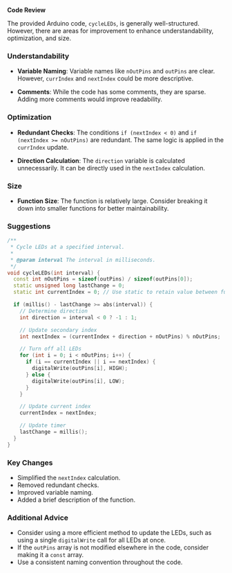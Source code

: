 **Code Review**

The provided Arduino code, `cycleLEDs`, is generally well-structured. However, there are areas for improvement to enhance understandability, optimization, and size.

### Understandability

- **Variable Naming**: Variable names like `nOutPins` and `outPins` are clear. However, `currIndex` and `nextIndex` could be more descriptive.

- **Comments**: While the code has some comments, they are sparse. Adding more comments would improve readability.

### Optimization

- **Redundant Checks**: The conditions `if (nextIndex < 0)` and `if (nextIndex >= nOutPins)` are redundant. The same logic is applied in the `currIndex` update.

- **Direction Calculation**: The `direction` variable is calculated unnecessarily. It can be directly used in the `nextIndex` calculation.

### Size

- **Function Size**: The function is relatively large. Consider breaking it down into smaller functions for better maintainability.

### Suggestions

```cpp
/**
 * Cycle LEDs at a specified interval.
 *
 * @param interval The interval in milliseconds.
 */
void cycleLEDs(int interval) {
  const int nOutPins = sizeof(outPins) / sizeof(outPins[0]);
  static unsigned long lastChange = 0;
  static int currentIndex = 0; // Use static to retain value between function calls

  if (millis() - lastChange >= abs(interval)) {
    // Determine direction
    int direction = interval < 0 ? -1 : 1;

    // Update secondary index
    int nextIndex = (currentIndex + direction + nOutPins) % nOutPins;

    // Turn off all LEDs
    for (int i = 0; i < nOutPins; i++) {
      if (i == currentIndex || i == nextIndex) {
        digitalWrite(outPins[i], HIGH);
      } else {
        digitalWrite(outPins[i], LOW);
      }
    }

    // Update current index
    currentIndex = nextIndex;

    // Update timer
    lastChange = millis();
  }
}
```

### Key Changes

- Simplified the `nextIndex` calculation.
- Removed redundant checks.
- Improved variable naming.
- Added a brief description of the function.

### Additional Advice

- Consider using a more efficient method to update the LEDs, such as using a single `digitalWrite` call for all LEDs at once.
- If the `outPins` array is not modified elsewhere in the code, consider making it a `const` array.
- Use a consistent naming convention throughout the code.